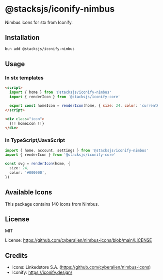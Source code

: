# @stacksjs/iconify-nimbus

Nimbus icons for stx from Iconify.

## Installation

```bash
bun add @stacksjs/iconify-nimbus
```

## Usage

### In stx templates

```html
<script>
  import { home } from '@stacksjs/iconify-nimbus'
  import { renderIcon } from '@stacksjs/iconify-core'

  export const homeIcon = renderIcon(home, { size: 24, color: 'currentColor' })
</script>

<div class="icon">
  {!! homeIcon !!}
</div>
```

### In TypeScript/JavaScript

```typescript
import { home, account, settings } from '@stacksjs/iconify-nimbus'
import { renderIcon } from '@stacksjs/iconify-core'

const svg = renderIcon(home, {
  size: 24,
  color: '#000000',
})
```

## Available Icons

This package contains 140 icons from Nimbus.

## License

MIT

License: https://github.com/cyberalien/nimbus-icons/blob/main/LICENSE

## Credits

- Icons: Linkedstore S.A. (https://github.com/cyberalien/nimbus-icons)
- Iconify: https://iconify.design/
